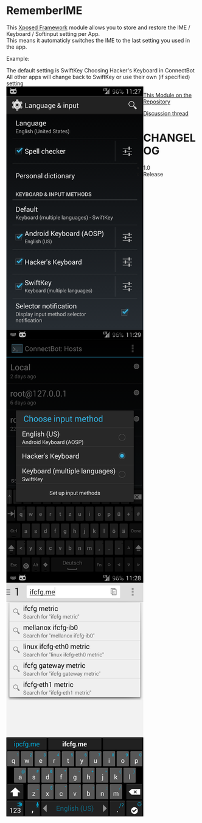 RememberIME
===========

This [Xposed Framework](http://xposed.info) module allows you to store and restore the IME / Keyboard / Softinput setting per App.  
This means it automaticly switches the IME to the last setting you used in the app.

Example:

The default setting is SwiftKey  Choosing Hacker's Keyboard in ConnectBot   All other apps will change back to SwiftKey or use their own (if specified) setting  
<img src="https://raw.githubusercontent.com/Eun/RememberIME/res/ex1.png" align="left" height="640" width="360" >
<img src="https://raw.githubusercontent.com/Eun/RememberIME/res/ex2.png" align="left" height="640" width="360" >
<img src="https://raw.githubusercontent.com/Eun/RememberIME/res/ex3.png" align="left" height="640" width="360" >

[This Module on the Repository](http://repo.xposed.info/module/eun.xposed.rememberime)

[Discussion thread](http://forum.xda-developers.com/showthread.php?t=)

CHANGELOG
=========
* 1.0
  * Release

